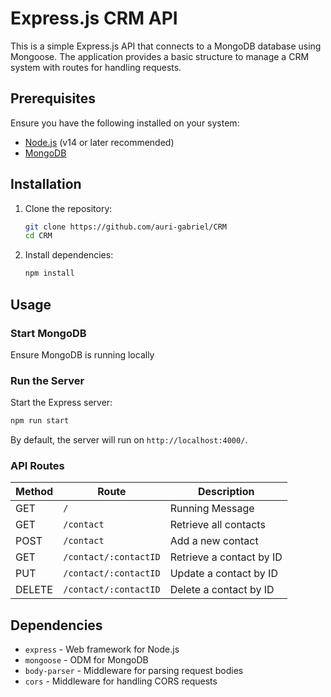 # Express.js CRM API

This is a simple Express.js API that connects to a MongoDB database using Mongoose. The application provides a basic structure to manage a CRM system with routes for handling requests.

## Prerequisites

Ensure you have the following installed on your system:

- [Node.js](https://nodejs.org/) (v14 or later recommended)
- [MongoDB](https://www.mongodb.com/)

## Installation

1. Clone the repository:
   ```sh
   git clone https://github.com/auri-gabriel/CRM
   cd CRM
   ```

2. Install dependencies:
   ```sh
   npm install
   ```

## Usage

### Start MongoDB
Ensure MongoDB is running locally

### Run the Server
Start the Express server:
   ```sh
   npm run start
   ```
By default, the server will run on `http://localhost:4000/`.
### API Routes

| Method | Route                 | Description                        |
|--------|----------------------|------------------------------------|
| GET    | `/`                  | Running Message                    |
| GET    | `/contact`           | Retrieve all contacts              |
| POST   | `/contact`           | Add a new contact                  |
| GET    | `/contact/:contactID` | Retrieve a contact by ID           |
| PUT    | `/contact/:contactID` | Update a contact by ID             |
| DELETE | `/contact/:contactID` | Delete a contact by ID             |


## Dependencies
- `express` - Web framework for Node.js
- `mongoose` - ODM for MongoDB
- `body-parser` - Middleware for parsing request bodies
- `cors` - Middleware for handling CORS requests

